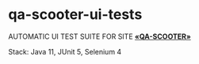 # qa-scooter-ui-tests

AUTOMATIC UI TEST SUITE FOR SITE [**«QA-SCOOTER»**](https://qa-scooter.praktikum-services.ru/)

Stack: Java 11, JUnit 5, Selenium 4

